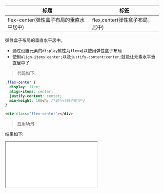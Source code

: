 | 标题                                    | 标签                            |
| --------------------------------------- | ------------------------------- |
| flex-center(弹性盒子布局的垂直水平居中) | flex,center(弹性盒子布局，居中) |

弹性盒子布局的垂直水平居中。

- 通过设置元素的`display`属性为`flex`可以使用弹性盒子布局
- 使用`align-items:center;`以及`justify-content:center;`就能让元素水平垂直居中了

> 代码如下:

```css
.flex-center {
  display: flex;
  align-items: center;
  justify-content: center;
  min-height: 100vh; /*这行代码不能少*/
}
```

```html
<div class="flex-center"></div>
```

> 应用场景

<div class="code-editor" data-url="codes/css/html/flex-center.html" data-language="html"></div>

结果如下:

<iframe src="codes/css/html/flex-center.html"></iframe>
